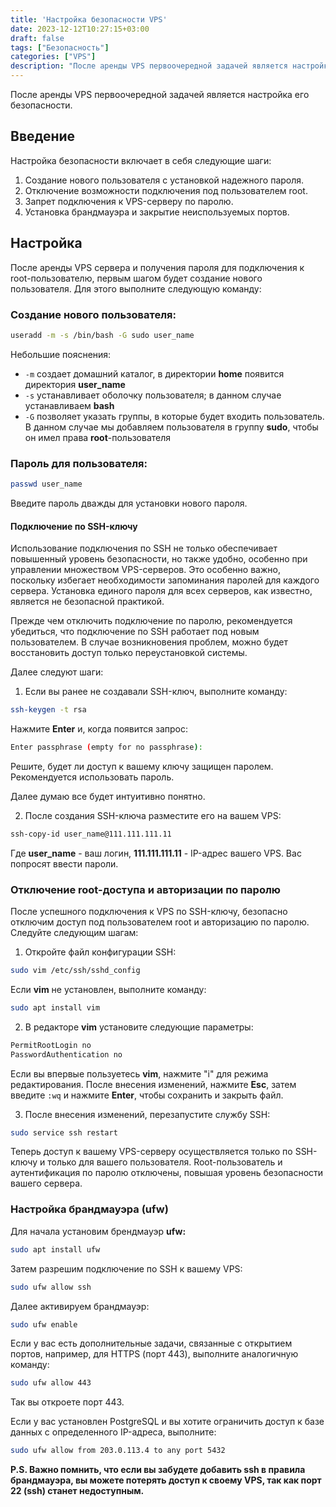 ```yaml
---
title: 'Настройка безопасности VPS'
date: 2023-12-12T10:27:15+03:00
draft: false
tags: ["Безопасность"]
categories: ["VPS"]
description: "После аренды VPS первоочередной задачей является настройка безопасности."
---
```


После аренды VPS первоочередной задачей является настройка его безопасности.

<!--more-->

## Введение

Настройка безопасности включает в себя следующие шаги:

1. Создание нового пользователя с установкой надежного пароля.
2. Отключение возможности подключения под пользователем root.
3. Запрет подключения к VPS-серверу по паролю.
4. Установка брандмауэра и закрытие неиспользуемых портов.

## Настройка

После аренды VPS сервера и получения пароля для подключения к root-пользователю, первым шагом будет создание нового пользователя. Для этого выполните следующую команду:

### Создание нового пользователя:

```bash
useradd -m -s /bin/bash -G sudo user_name
```

<!-- ![Basic configuration preview](avatar.png "Basic configuration preview") -->
Небольшие пояснения:

* `-m` создает домашний каталог, в директории **home** появится директория **user_name**
* `-s` устанавливает оболочку пользователя; в данном случае устанавливаем **bash**
* `-G` позволяет указать группы, в которые будет входить пользователь. В данном случае мы добавляем пользователя в группу **sudo**, чтобы он имел права **root**-пользователя

### Пароль для пользователя:

```bash
passwd user_name
```

Введите пароль дважды для установки нового пароля.

#### Подключение по SSH-ключу

Использование подключения по SSH не только обеспечивает повышенный уровень безопасности, но также удобно, особенно при управлении множеством VPS-серверов. Это особенно важно, поскольку избегает необходимости запоминания паролей для каждого сервера. Установка единого пароля для всех серверов, как известно, является не безопасной практикой.

Прежде чем отключить подключение по паролю, рекомендуется убедиться, что подключение по SSH работает под новым пользователем. В случае возникновения проблем, можно будет восстановить доступ только переустановкой системы.

Далее следуют шаги:

1. Если вы ранее не создавали SSH-ключ, выполните команду:

```bash
ssh-keygen -t rsa
```

Нажмите **Enter** и, когда появится запрос:

```bash
Enter passphrase (empty for no passphrase):
```

Решите, будет ли доступ к вашему ключу защищен паролем. Рекомендуется использовать пароль.

Далее думаю все будет интуитивно понятно.

2. После создания SSH-ключа разместите его на вашем VPS:

```bash
ssh-copy-id user_name@111.111.111.11
```

Где **user_name** - ваш логин, **111.111.111.11** - IP-адрес вашего VPS. Вас попросят ввести пароли.

### Отключение root-доступа и авторизации по паролю

После успешного подключения к VPS по SSH-ключу, безопасно отключим доступ под пользователем root и авторизацию по паролю. Следуйте следующим шагам:

1. Откройте файл конфигурации SSH:

```bash
sudo vim /etc/ssh/sshd_config
```

Если **vim** не установлен, выполните команду:

```bash
sudo apt install vim
```

2. В редакторе **vim** установите следующие параметры:

```bash
PermitRootLogin no
PasswordAuthentication no
```

Если вы впервые пользуетесь **vim**, нажмите "i" для режима редактирования. После внесения изменений, нажмите **Esc**, затем введите `:wq` и нажмите **Enter**, чтобы сохранить и закрыть файл.

3. После внесения изменений, перезапустите службу SSH:

```bash
sudo service ssh restart
```

Теперь доступ к вашему VPS-серверу осуществляется только по SSH-ключу и только для вашего пользователя. Root-пользователь и аутентификация по паролю отключены, повышая уровень безопасности вашего сервера.

### Настройка брандмауэра (ufw)

Для начала установим брендмауэр **ufw:**

```bash
sudo apt install ufw
```

 Затем разрешим подключение по SSH к вашему VPS:

```bash
sudo ufw allow ssh
```

Далее активируем брандмауэр:

```bash
sudo ufw enable
```

Если у вас есть дополнительные задачи, связанные с открытием портов, например, для HTTPS (порт 443), выполните аналогичную команду:

```bash
sudo ufw allow 443
```

Так вы откроете порт 443.

Если у вас установлен PostgreSQL и вы хотите ограничить доступ к базе данных с определенного IP-адреса, выполните:

```bash
sudo ufw allow from 203.0.113.4 to any port 5432
```

**P.S. Важно помнить, что если вы забудете добавить ssh в правила брандмауэра, вы можете потерять доступ к своему VPS, так как порт 22 (ssh) станет недоступным.**